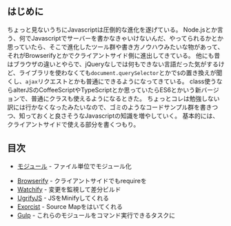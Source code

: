 ## はじめに

ちょっと見ないうちにJavascriptは圧倒的な進化を遂げている。
Node.jsとか言う、何でJavascriptでサーバーを書かなきゃいけないんだ、やってられるかとか思っていたら、そこで進化したツール群や書き方ノウハウみたいな物があって、それがBrowserifyとかでクライアントサイド側に進出してきている。
他にも昔はブラウザの違いとやらで、jQueryなしでは何もできない言語だった気がするけど、ライブラリを使わなくても`document.querySelector`とかで`$`の置き換えが聞くし、`ajax`リクエストとかも普通にできるようになってきている。
class使うならalterJSのCoffeeScriptやTypeScriptとか思っていたらES6とかいう新バージョンで、普通にクラスも使えるようになるときた。
ちょっとコレは勉強しない訳には行かなくなったみたいなので、ゴミのようなコードサンプル群を書きつつ、知っておくと良さそうなJavascriptの知識を増やしていく。
基本的には、クライアントサイドで使える部分を書くつもり。

## 目次

* [モジュール](module) - ファイル単位でモジュール化
 - [Browserify](module/browserify) - クライアントサイドでもrequireを
 - [Watchify](module/watchify) - 変更を監視して差分ビルド
 - [UgrifyJS](module/ugrifyjs) - JSをMinifyしてくれる
 - [Exorcist](module/exorcist) - Source Mapをはいてくれる
 - [Gulp](module/gulp) - これらのモジュールをコマンド実行できるタスクに

